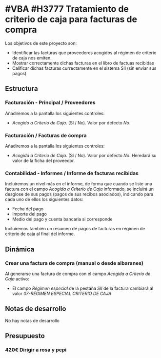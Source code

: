 # #VBA #H3777 Tratamiento de criterio de caja para facturas de compra

Los objetivos de este proyecto son:
+ Identificar las facturas que proveedores acogidos al régimen de criterio de caja nos emiten.
+ Mostrar correctamente dichas facturas en el libro de factuas recibidas
+ Calificar dichas facturas currectamente en el sistema SII (sin enviar sus pagos)

## Estructura

### Facturación - Principal / Proveedores
Añadiremos a la pantalla los siguientes controles:
+ _Acogido a Criterio de Caja_. (Sí / No). Valor por defecto _No_.

### Facturación / Facturas de compra
Añadiremos a la pantalla los siguientes controles:
+ _Acogida a Criterio de Caja_. (Sí / No). Valor por defecto _No_.
    Heredará su valor de la ficha del proveedor.

### Contabilidad - Informes / Informe de facturas recibidas
Incluiremos un nivel más en el informe, de forma que cuando se liste una factura con el campo _Acogida a Criterio de Caja_ informado, se incluirá un desglose de sus pagos (pagos de sus recibos asociados), indicando para cada uno de ellos los siguientes datos:
+ Fecha del pago
+ Importe del pago
+ Medio del pago y cuenta bancaria si corresponde

Incluiremos también un resumen de pagos de facturas en régimen de criterio de caja al final del informe.

## Dinámica
### Crear una factura de compra (manual o desde albaranes)
Al generarse una factura de compra con el campo _Acogida a Criterio de Caja_ activo:
+ El campo _Régimen especial_ de la pestaña _SII_ de la factura cambiará al valor _07-RÉGIMEN ESPECIAL CRITERIO DE CAJA_.

## Notas de desarrollo
No hay notas de desarrollo

## Presupuesto
### 420€ Dirigir a rosa y pepi